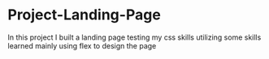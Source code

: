 # Project-Landing-Page
In this project I built a landing page testing my css skills utilizing some skills learned mainly using flex to design the page
